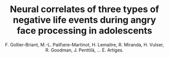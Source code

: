 ---
author: F. Gollier-Briant, M.-L. Paill\ere-Martinot, H. Lemaitre, R. Miranda, H. Vulser, R. Goodman, J. Penttilä, ... E. Artiges.
title: Neural correlates of three types of negative life events during angry face processing in adolescents
journal: Social cognitive and affective neuroscience
year: 2016
type: article
volume: 11
number: 12
---